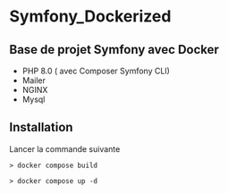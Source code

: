 # Symfony_Dockerized


## Base de projet Symfony avec Docker 

- PHP 8.0 ( avec Composer Symfony CLI)
- Mailer
- NGINX
- Mysql


## Installation

Lancer la commande suivante 

```console
> docker compose build
```

```console
> docker compose up -d
```

